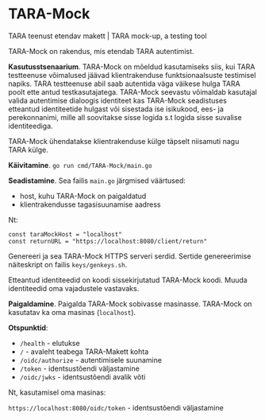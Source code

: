 # TARA-Mock
TARA teenust etendav makett | TARA mock-up, a testing tool

TARA-Mock on rakendus, mis etendab TARA autentimist. 

**Kasutusstsenaarium**. TARA-Mock on mõeldud kasutamiseks siis, kui TARA testteenuse võimalused jäävad klientrakenduse funktsionaalsuste testimisel napiks. TARA testteenuse abil saab autentida väga väikese hulga TARA poolt ette antud testkasutajatega. TARA-Mock seevastu võimaldab kasutajal valida autentimise dialoogis identiteet kas TARA-Mock seadistuses etteantud identiteetide hulgast või sisestada ise isikukood, ees- ja perekonnanimi, mille all soovitakse sisse logida s.t logida sisse suvalise identiteediga.

TARA-Mock ühendatakse klientrakenduse külge täpselt niisamuti nagu TARA külge.

**Käivitamine**. `go run cmd/TARA-Mock/main.go`

**Seadistamine**. Sea failis `main.go` järgmised väärtused:
- host, kuhu TARA-Mock on paigaldatud
- klientrakendusse tagasisuunamise aadress

Nt:
```
const taraMockHost = "localhost"
const returnURL = "https://localhost:8080/client/return"
```
Genereeri ja sea TARA-Mock HTTPS serveri serdid. Sertide genereerimise näiteskript on failis `keys/genkeys.sh`.

Etteantud identiteedid on koodi sissekirjutatud TARA-Mock koodi. Muuda identiteedid oma vajadustele vastavaks.

**Paigaldamine**. Paigalda TARA-Mock sobivasse masinasse. TARA-Mock on kasutatav ka oma masinas (`localhost`).

**Otspunktid**:
- `/health` - elutukse
- `/` - avaleht teabega TARA-Makett kohta
- `/oidc/authorize` - autentimisele suunamine
- `/token` - identsustõendi väljastamine
- `/oidc/jwks` - identsustõendi avalik võti

Nt, kasutamisel oma masinas:

`https://localhost:8080/oidc/token` - identsustõendi väljastamine
